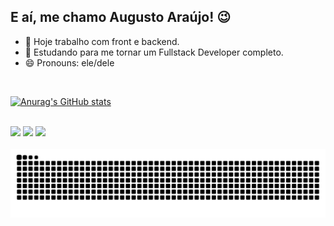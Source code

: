 ## E aí, me chamo Augusto Araújo! 😉

- 🔭 Hoje trabalho com front e backend.
- 🌱 Estudando para me tornar um Fullstack Developer completo.
- 😄 Pronouns: ele/dele  
</br>
<div>
  <a href = "[https:](https://github.com/gutovinhal)">
  
   [![Anurag's GitHub stats](https://github-readme-stats.vercel.app/api?username=gutovinhal&show_icons=true&theme=dark)](https://github.com/gutovinhal/github-readme-stats)
</div>
</br>

<div> 
  <a href="https://instagram.com/_augustovinhal" target="_blank"><img src="https://img.shields.io/badge/-Instagram-%23E4405F?style=for-the-badge&logo=instagram&logoColor=white" target="_blank"></a>
  <a href = "mailto:augustovinhal@gmail.com"><img src="https://img.shields.io/badge/-Gmail-%23333?style=for-the-badge&logo=gmail&logoColor=white" target="_blank"></a>
  <a href="https://www.linkedin.com/in/augusto-vinhal-araujo" target="_blank"><img src="https://img.shields.io/badge/-LinkedIn-%230077B5?style=for-the-badge&logo=linkedin&logoColor=white" target="_blank"></a> 
  
</div>

</br>

<picture>
  <source media="(prefers-color-scheme: dark)" srcset="https://raw.githubusercontent.com/gutovinhal/gutovinhal/output/github-contribution-grid-snake-dark.svg">
  <source media="(prefers-color-scheme: light)" srcset="https://raw.githubusercontent.com/gutovinhal/gutovinhal/output/github-contribution-grid-snake.svg">
  <img alt="github contribution grid snake animation" src="https://raw.githubusercontent.com/gutovinhal/gutovinhal/output/github-contribution-grid-snake.svg">
</picture>
